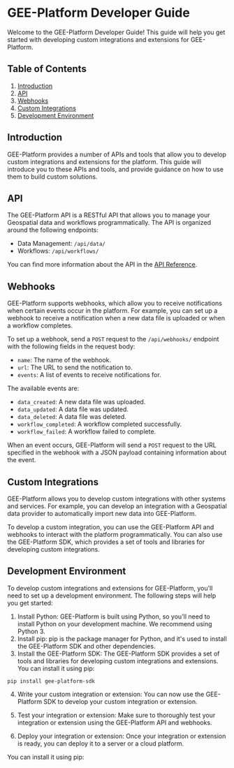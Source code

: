 # GEE-Platform Developer Guide

Welcome to the GEE-Platform Developer Guide! This guide will help you get started with developing custom integrations and extensions for GEE-Platform.

## Table of Contents

1. [Introduction](#introduction)
2. [API](#api)
3. [Webhooks](#webhooks)
4. [Custom Integrations](#custom-integrations)
5. [Development Environment](#development-environment)

## Introduction

GEE-Platform provides a number of APIs and tools that allow you to develop custom integrations and extensions for the platform. This guide will introduce you to these APIs and tools, and provide guidance on how to use them to build custom solutions.

## API

The GEE-Platform API is a RESTful API that allows you to manage your Geospatial data and workflows programmatically. The API is organized around the following endpoints:

- Data Management: `/api/data/`
- Workflows: `/api/workflows/`

You can find more information about the API in the [API Reference](api_reference.md).

## Webhooks

GEE-Platform supports webhooks, which allow you to receive notifications when certain events occur in the platform. For example, you can set up a webhook to receive a notification when a new data file is uploaded or when a workflow completes.

To set up a webhook, send a `POST` request to the `/api/webhooks/` endpoint with the following fields in the request body:

- `name`: The name of the webhook.
- `url`: The URL to send the notification to.
- `events`: A list of events to receive notifications for.

The available events are:

- `data_created`: A new data file was uploaded.
- `data_updated`: A data file was updated.
- `data_deleted`: A data file was deleted.
- `workflow_completed`: A workflow completed successfully.
- `workflow_failed`: A workflow failed to complete.

When an event occurs, GEE-Platform will send a `POST` request to the URL specified in the webhook with a JSON payload containing information about the event.

## Custom Integrations

GEE-Platform allows you to develop custom integrations with other systems and services. For example, you can develop an integration with a Geospatial data provider to automatically import new data into GEE-Platform.

To develop a custom integration, you can use the GEE-Platform API and webhooks to interact with the platform programmatically. You can also use the GEE-Platform SDK, which provides a set of tools and libraries for developing custom integrations.

## Development Environment

To develop custom integrations and extensions for GEE-Platform, you'll need to set up a development environment. The following steps will help you get started:

1. Install Python: GEE-Platform is built using Python, so you'll need to install Python on your development machine. We recommend using Python 3.
2. Install pip: pip is the package manager for Python, and it's used to install the GEE-Platform SDK and other dependencies.
3. Install the GEE-Platform SDK: The GEE-Platform SDK provides a set of tools and libraries for developing custom integrations and extensions. You can install it using pip:

`pip install gee-platform-sdk`

4. Write your custom integration or extension: You can now use the GEE-Platform SDK to develop your custom integration or extension.

5. Test your integration or extension: Make sure to thoroughly test your integration or extension using the GEE-Platform API and webhooks.

6. Deploy your integration or extension: Once your integration or extension is ready, you can deploy it to a server or a cloud platform.

 You can install it using pip:
